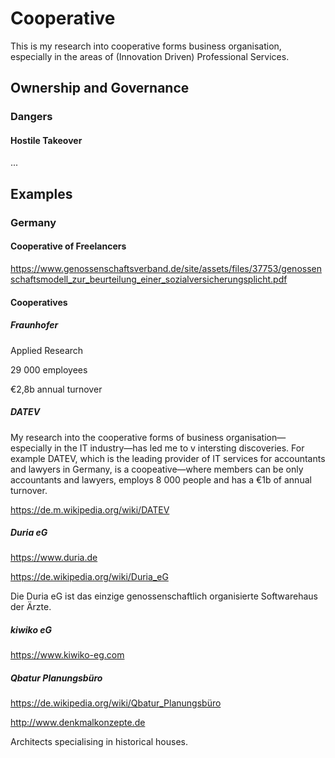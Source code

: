 # Cooperative

This is my research into cooperative forms business organisation, especially in the areas of (Innovation Driven) Professional Services.

## Ownership and Governance

### Dangers

#### Hostile Takeover

...

## Examples

### Germany

#### Cooperative of Freelancers

https://www.genossenschaftsverband.de/site/assets/files/37753/genossenschaftsmodell_zur_beurteilung_einer_sozialversicherungsplicht.pdf

#### Cooperatives

##### Fraunhofer

Applied Research

29 000 employees

€2,8b annual turnover

##### DATEV

My research into the cooperative forms of business organisation—especially in the IT industry—has led me to v intersting discoveries. For example DATEV, which is the leading provider of IT services for accountants and lawyers in Germany, is a coopeative—where members can be only accountants and lawyers, employs 8 000 people and has a €1b of annual turnover.

https://de.m.wikipedia.org/wiki/DATEV

##### Duria eG 

https://www.duria.de

https://de.wikipedia.org/wiki/Duria_eG

Die Duria eG ist das einzige genossenschaftlich organisierte Softwarehaus der Ärzte.

##### kiwiko eG

https://www.kiwiko-eg.com

##### Qbatur Planungsbüro

https://de.wikipedia.org/wiki/Qbatur_Planungsbüro

http://www.denkmalkonzepte.de

Architects specialising in historical houses.
